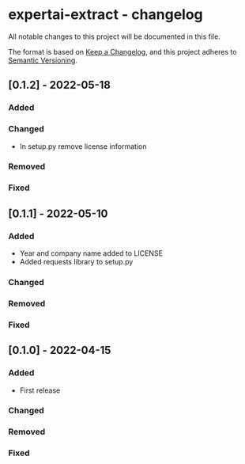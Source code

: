 # expertai-extract - changelog

All notable changes to this project will be documented in this file.

The format is based on [Keep a Changelog](https://keepachangelog.com/en/1.0.0/),
and this project adheres to [Semantic Versioning](https://semver.org/spec/v2.0.0.html).

## [0.1.2] - 2022-05-18

### Added

### Changed

* In setup.py remove license information

### Removed

### Fixed

## [0.1.1] - 2022-05-10

### Added

* Year and company name added to LICENSE
* Added requests library to setup.py

### Changed

### Removed

### Fixed

## [0.1.0] - 2022-04-15

### Added

* First release

### Changed

### Removed

### Fixed
